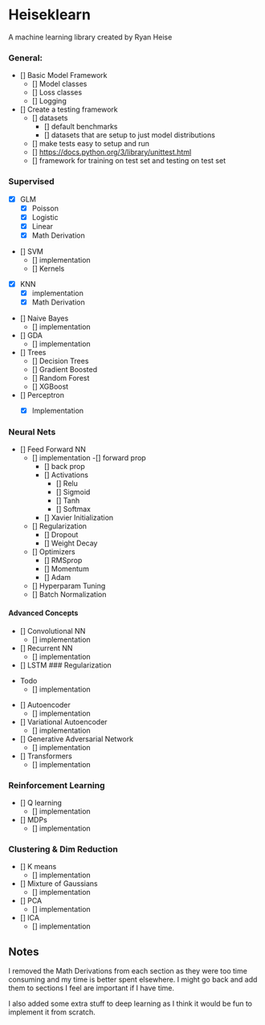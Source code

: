 # Heiseklearn
A machine learning library created by Ryan Heise

### General:
- [] Basic Model Framework
  - [] Model classes
  - [] Loss classes
  - [] Logging
- [] Create a testing framework
  - [] datasets
    - [] default benchmarks
    - [] datasets that are setup to just model distributions
  - [] make tests easy to setup and run
   - [] https://docs.python.org/3/library/unittest.html
  - [] framework for training on test set and testing on test set
 
### Supervised
- [X] GLM
  - [X] Poisson
  - [X] Logistic
  - [X] Linear
  - [X] Math Derivation
- [] SVM
  - [] implementation
  - [] Kernels
- [X] KNN
  - [X] implementation
  - [X] Math Derivation
- [] Naive Bayes
  - [] implementation
- [] GDA
  - [] implementation
- [] Trees
  - [] Decision Trees
  - [] Gradient Boosted
  - [] Random Forest
  - [] XGBoost
- [] Perceptron
  - [X] Implementation
  

### Neural Nets
- [] Feed Forward NN
  - [] implementation
    -[] forward prop
    - [] back prop
    - [] Activations
      - [] Relu
      - [] Sigmoid
      - [] Tanh
      - [] Softmax
    - [] Xavier Initialization
  - [] Regularization
    - [] Dropout 
    - [] Weight Decay
  - [] Optimizers
    - [] RMSprop 
    - [] Momentum 
    - [] Adam
  - [] Hyperparam Tuning 
  - [] Batch Normalization 

#### Advanced Concepts
- [] Convolutional NN
  - [] implementation
- [] Recurrent NN
  - [] implementation
- [] LSTM ### Regularization
* Todo
  - [] implementation
- [] Autoencoder
  - [] implementation
- [] Variational Autoencoder
  - [] implementation
- [] Generative Adversarial Network
  - [] implementation
- [] Transformers
  - [] implementation
  

### Reinforcement Learning 
- [] Q learning
  - [] implementation
- [] MDPs
  - [] implementation  

### Clustering & Dim Reduction
- [] K means
  - [] implementation
- [] Mixture of Gaussians
  - [] implementation
- [] PCA
  - [] implementation
- [] ICA
  - [] implementation


## Notes 
I removed the Math Derivations from each section as they were too time consuming and my time is better spent elsewhere. I might go back and add them to sections I feel are important if I have time. 

I also added some extra stuff to deep learning as I think it would be 
fun to implement it from scratch. 


